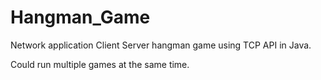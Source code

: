 # Hangman_Game
Network application 
Client Server hangman game using TCP API in Java.

Could run multiple games at the same time.
